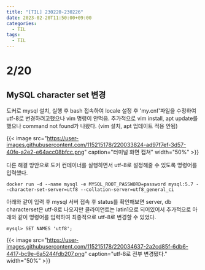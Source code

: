 ```yaml
---
title: "[TIL] 230220-230226"
date: 2023-02-20T11:50:00+09:00
categories:
  - TIL
tags:
  - TIL
---
```


# 2/20

## MySQL character set 변경

도커로 mysql 설치, 실행 후 bash 접속하여 locale 설정 후 'my.cnf'파일을 수정하여 utf-8로 변경하려고했으나 vim 명령이 안먹음. 추가적으로 vim install, apt update를 했으나 command not found가 나왔다. (vim 설치, apt 업데이트 적용 안됨)

{{< image src="https://user-images.githubusercontent.com/115215178/220033824-ad97f7ef-3d57-40fe-a2e2-e64acc08bfcc.png" caption="터미널 화면 캡쳐" width="50%" >}}

다른 해결 방안으로 도커 컨테이너를 실행하면서 utf-8로 설정해줄 수 있도록 명령어를 입력했다.

```
docker run -d --name mysql -e MYSQL_ROOT_PASSWORD=password mysql:5.7 --character-set-server=utf8 --collation-server=utf8_general_ci
```

아래와 같이 입력 후 mysql 서버 접속 후 status를 확인해보면 server, db characterset은 utf-8로 나오지만 클라이언트는 latin1으로 되어있어서 추가적으로 아래와 같이 명령어를 입력하여 최종적으로 utf-8로 변경할 수 있었다.

```
mysql> SET NAMES 'utf8';
```

{{< image src="https://user-images.githubusercontent.com/115215178/220034637-2a2cd85f-6db6-4417-bc9e-6a5244fdb207.png" caption="utf-8로 전부 변경됐다." width="50%" >}}
